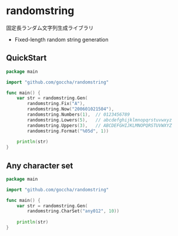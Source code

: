 # randomstring
固定長ランダム文字列生成ライブラリ
- Fixed-length random string generation

## QuickStart
```go
package main

import "github.com/goccha/randomstring"

func main() {
	var str = randomstring.Gen(
		randomstring.Fix("A"), 
		randomstring.Now("200601021504"), 
		randomstring.Numbers(1),  // 0123456789
		randomstring.Lowers(5),   // abcdefghijklmnopqrstuvwxyz
		randomstring.Uppers(3),   // ABCDEFGHIJKLMNOPQRSTUVWXYZ
		randomstring.Format("%05d", 1))
	
	println(str)
} 

```

## Any character set
```go
package main

import "github.com/goccha/randomstring"

func main() {
	var str = randomstring.Gen(
		randomstring.CharSet("any012", 10))
	
	println(str)
} 

```